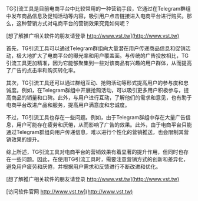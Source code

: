 TG引流工具是目前电商平台中比较常用的一种营销手段，它通过在Telegram群组中发布商品信息及促销活动等内容，吸引用户点击链接进入电商平台进行购买。那么，这种营销方式对电商平台的营销效果究竟如何呢？

[想了解推广相关软件的朋友请登录 http://www.vst.tw](http://www.vst.tw)

首先，TG引流工具可以通过Telegram群组向大量潜在用户传递商品信息和促销活动，极大地扩大了电商平台的曝光率和用户覆盖面。与传统的广告投放相比，TG引流工具更加精准，因为它能够聚集到一些对该商品有兴趣的用户群体，从而提高了广告的点击率和购买转化率。

其次，TG引流工具还可以通过群组互动、抢购活动等形式提高用户的参与度和忠诚度。例如，在Telegram群组中开展抢购活动，可以吸引更多用户积极参与，提高商品的销量和口碑。此外，与用户进行互动，了解他们的需求和意见，也有助于电商平台改进产品和服务，提高用户满意度和忠诚度。

不过，TG引流工具也存在一些问题。例如，由于Telegram群组中存在大量广告信息，用户可能存在疲劳和厌倦，从而影响了广告的效果。此外，由于电商平台只能通过Telegram群组向用户传递信息，难以进行个性化的营销推送，也会限制其营销效果的提升。

综上所述，TG引流工具对电商平台的营销效果有着显著的提升作用，但同时也存在一些问题。因此，在使用TG引流工具时，需要注意营销方式的创新和差异化，避免用户疲劳和厌倦，并根据用户需求和反馈进行不断改进和优化。

[想了解推广相关软件的朋友请登录 http://www.vst.tw](http://www.vst.tw)


[访问软件官网 http://www.vst.tw](http://www.vst.tw)
